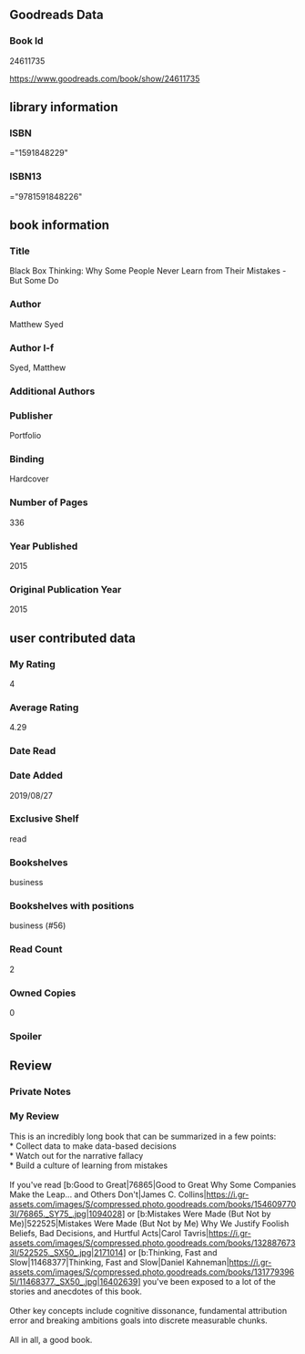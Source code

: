 <!-- This template shows how to bulk convert all columns of data into one markdown file -->
<!-- caveat: KeyError if there's a mismatch. Empty values output nothing -->

## Goodreads Data

### Book Id 

24611735

https://www.goodreads.com/book/show/24611735

## library information

### ISBN 
="1591848229"

### ISBN13 
="9781591848226"

## book information

### Title
Black Box Thinking: Why Some People Never Learn from Their Mistakes - But Some Do

### Author 
Matthew Syed

### Author l-f 
Syed, Matthew

### Additional Authors


### Publisher 
Portfolio

### Binding
Hardcover

### Number of Pages
336

### Year Published
2015

### Original Publication Year 
2015

## user contributed data

### My Rating
4

### Average Rating
4.29

### Date Read


### Date Added
2019/08/27

### Exclusive Shelf
read

### Bookshelves
business

### Bookshelves with positions
business (#56)

### Read Count
2

### Owned Copies
0

### Spoiler 


## Review

### Private Notes


### My Review
This is an incredibly long book that can be summarized in a few points:<br/>* Collect data to make data-based decisions<br/>* Watch out for the narrative fallacy<br/>* Build a culture of learning from mistakes<br/><br/>If you've read [b:Good to Great|76865|Good to Great  Why Some Companies Make the Leap... and Others Don't|James C. Collins|https://i.gr-assets.com/images/S/compressed.photo.goodreads.com/books/1546097703l/76865._SY75_.jpg|1094028] or [b:Mistakes Were Made (But Not by Me)|522525|Mistakes Were Made (But Not by Me)  Why We Justify Foolish Beliefs, Bad Decisions, and Hurtful Acts|Carol Tavris|https://i.gr-assets.com/images/S/compressed.photo.goodreads.com/books/1328876733l/522525._SX50_.jpg|2171014] or [b:Thinking, Fast and Slow|11468377|Thinking, Fast and Slow|Daniel Kahneman|https://i.gr-assets.com/images/S/compressed.photo.goodreads.com/books/1317793965l/11468377._SX50_.jpg|16402639] you've been exposed to a lot of the stories and anecdotes of this book.<br/><br/>Other key concepts include cognitive dissonance, fundamental attribution error and breaking ambitions goals into discrete measurable chunks.<br/><br/>All in all, a good book.